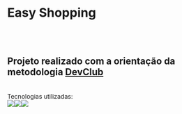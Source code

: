 <h1> Easy Shopping</h1>
<br>
<br>
<h2> Projeto realizado com a orientação da metodologia <a href="https://plataforma.devclub.com.br/area/vitrine">DevClub</a></h2>
<br>
Tecnologias utilizadas:
<br>
<img src="https://img.shields.io/badge/HTML5-E34F26?style=for-the-badge&logo=html5&logoColor=white"><img src="https://img.shields.io/badge/CSS3-1572B6?style=for-the-badge&logo=css3&logoColor=white"><img src="https://github.com/petersondasilvagomes/easy-shopping/blob/master/Bloco%20de%20Texto%20com%20Mockup%20de%20Notebook%20Alinhado%20%C3%A0%20Direita.png?raw=true">


